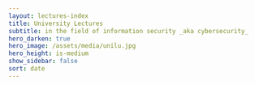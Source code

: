 ```yaml
---
layout: lectures-index
title: University Lectures
subtitle: in the field of information security _aka cybersecurity_
hero_darken: true
hero_image: /assets/media/unilu.jpg
hero_height: is-medium
show_sidebar: false
sort: date
---
```


